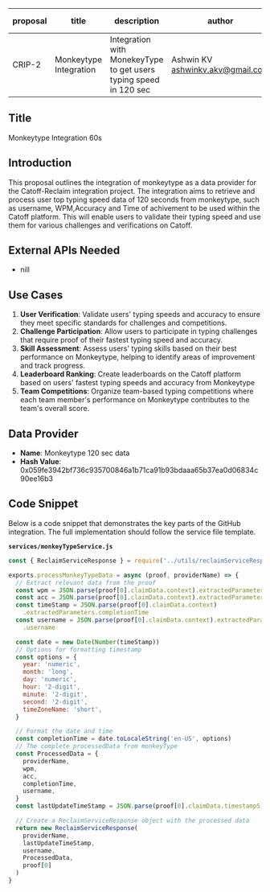 | proposal | title              | description                   | author                     | discussions-to | status | type        | category | created    | requires |
|----------|--------------------|-------------------------------|----------------------------|----------------|--------|-------------|----------|------------|----------|
| CRIP-2   | Monkeytype Integration | Integration with MonekeyType to get users typing speed in 120 sec | Ashwin KV <ashwinkv.akv@gmail.com> |                | Draft  | Integration | CRIP     | 2024-07-07 |          |

## Title

Monkeytype Integration 60s

## Introduction

This proposal outlines the integration of monkeytype as a data provider for the Catoff-Reclaim integration project. The integration aims to retrieve and process user top typing speed data of 120 seconds from monkeytype, such as username, WPM,Accuracy and Time of achivement to be used within the Catoff platform. This will enable users to validate their typing speed and use them for various challenges and verifications on Catoff.

## External APIs Needed

- nill

## Use Cases

1. **User Verification**: Validate users' typing speeds and accuracy to ensure they meet specific standards for challenges and competitions.
2. **Challenge Participation**: Allow users to participate in typing challenges that require proof of their fastest typing speed and accuracy.
3. **Skill Assessment**: Assess users' typing skills based on their best performance on Monkeytype, helping to identify areas of improvement and track progress.
3. **Leaderboard Ranking**: Create leaderboards on the Catoff platform based on users' fastest typing speeds and accuracy from Monkeytype
3. **Team Competitions**: Organize team-based typing competitions where each team member's performance on Monkeytype contributes to the team's overall score.

## Data Provider

- **Name**: Monkeytype 120 sec data
- **Hash Value**: 0x059fe3942bf736c935700846a1b71ca91b93bdaaa65b37ea0d06834c90ee16b3

## Code Snippet

Below is a code snippet that demonstrates the key parts of the GitHub integration. The full implementation should follow the service file template.

**`services/monkeyTypeService.js`**

```javascript
const { ReclaimServiceResponse } = require('../utils/reclaimServiceResponse')

exports.processMonkeyTypeData = async (proof, providerName) => {
  // Extract relevant data from the proof
  const wpm = JSON.parse(proof[0].claimData.context).extractedParameters.wpm
  const acc = JSON.parse(proof[0].claimData.context).extractedParameters.acc
  const timeStamp = JSON.parse(proof[0].claimData.context)
    .extractedParameters.completionTime
  const username = JSON.parse(proof[0].claimData.context).extractedParameters
    .username

  const date = new Date(Number(timeStamp))
  // Options for formatting timestamp
  const options = {
    year: 'numeric',
    month: 'long',
    day: 'numeric',
    hour: '2-digit',
    minute: '2-digit',
    second: '2-digit',
    timeZoneName: 'short',
  }

  // Format the date and time
  const completionTime = date.toLocaleString('en-US', options)
  // The complete processedData from monkeyType
  const ProcessedData = { 
    providerName,
    wpm,
    acc,
    completionTime,
    username,
  }
  const lastUpdateTimeStamp = JSON.parse(proof[0].claimData.timestampS)

  // Create a ReclaimServiceResponse object with the processed data
  return new ReclaimServiceResponse(
    providerName,
    lastUpdateTimeStamp,
    username,
    ProcessedData,
    proof[0]
  )
}


```
